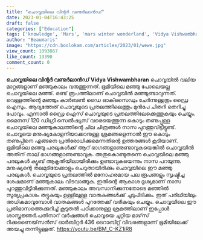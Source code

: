 ```yaml
---
title: "ചൊവ്വയിലെ വിന്റർ വണ്ടർലാൻഡ്"
date: 2023-01-04T16:43:25
draft: false
categories: ["Education"]
tags: ['knowledge', 'Mars', 'mars winter wonderland', 'Vidya Vishwambharan', 'winter wonderland', 'വിന്റർ വണ്ടർലാൻഡ്']
author: "Beaumaris"
image: "https://cdn.boolokam.com/articles/2023/01/wewe.jpg"
view_count: 1093867
like_count: 13390
comment_count: 0
---
```


**ചൊവ്വയിലെ വിന്റർ വണ്ടർലാൻഡ്** **Vidya Vishwambharan** ചൊവ്വയില്‍ വലിയ മാറ്റങ്ങളാണ് മഞ്ഞുകാലം വരുത്തുന്നത്. ഭൂമിയിലെ മഞ്ഞു പോലെയല്ല ചൊവ്വയിലെ മഞ്ഞ്. രണ്ട് രൂപത്തിലാണ് ചൊവ്വയില്‍ മഞ്ഞുണ്ടാവുന്നത്. വെള്ളത്തിന്റെ മഞ്ഞും കാര്‍ബണ്‍ ഡൈ ഓക്‌സൈഡും ചേര്‍ന്നുള്ളതും ഡ്രൈ ഐസും. ആദ്യത്തേത് ചൊവ്വയുടെ പ്രതലത്തിലെത്തും മുൻപേ ചിതറി തെറിച്ചു പോവും. എന്നാല്‍ ഡ്രൈ ഐസ് ചൊവ്വയുടെ പ്രതലത്തിലേക്കെത്തുകയും ചെയ്യും. മൈനസ് 120 ഡിഗ്രി സെല്‍ഷ്യസ് വരെയെത്തുന്ന കൊടും തണുപ്പുള്ള ചൊവ്വയിലെ മഞ്ഞുകാലത്തിന്റെ ചില ചിത്രങ്ങള്‍ നാസ പുറത്തുവിട്ടിട്ടുണ്ട്. ചൊവ്വയെ മനുഷ്യകോളനിയാക്കാനുള്ള ശ്രമങ്ങളെന്നാല്‍ ഈ കൊടും തണുപ്പിനെ എങ്ങനെ പ്രതിരോധിക്കുമെന്നതിന്റെ ഉത്തരങ്ങള്‍ കൂടിയാണ്. ഭൂമിയിലെ മഞ്ഞു പരലുകള്‍ക്ക് ആറ് ഭാഗങ്ങളാണുണ്ടാവുകയെങ്കില്‍ ചൊവ്വയില്‍ അതിന് നാല് ഭാഗങ്ങളാണുണ്ടാവുക. അതുകൊണ്ടുതന്നെ ചൊവ്വയിലെ മഞ്ഞു പരലുകള്‍ ക്യൂബ് ആകൃതിയിലായിരിക്കും ഉണ്ടാവുകയെന്നും നാസ പറയുന്നു. മനുഷ്യന്റെ തലമുടിയേക്കാളും ചെറുതായിരിക്കും ചൊവ്വയിലെ ഈ മഞ്ഞു പരലുകള്‍. ചൊവ്വയുടെ പ്രതലത്തില്‍ മനോഹരമായ പല രൂപങ്ങളും സൃഷ്ടിച്ച ശേഷമാണ് മഞ്ഞുകാലം വിടവാങ്ങുക. ഇതിന്റെ ആകാശ ദൃശ്യമാണ് നാസ പുറത്തുവിട്ടിരിക്കുന്നത്. മഞ്ഞുകാലം അവസാനിക്കുന്നതോടെ മഞ്ഞില്‍ സൂര്യപ്രകാശം തട്ടുകയും ഉള്ളിലുള്ള വാതകങ്ങള്‍ക്ക് ചൂടുപിടിക്കും. ഇത് പരിധിയിലും അധികമാവുമ്പോള്‍ വാതകങ്ങള്‍ പുറത്തേക്ക് വരികയും ചെയ്യും. ചൊവ്വയിലെ ഈ പ്രതിഭാസത്തെക്കുറിച്ച് കൂടുതല്‍ പഠിക്കാനുള്ള ശ്രമത്തിലാണ് ഇപ്പോള്‍ ശാസ്ത്രജ്ഞര്‍.പതിനാറ് വര്‍ഷങ്ങള്‍ ചൊവ്വയെ ചുറ്റിയ മാഴ്‌സ് റിക്കണൈയ്‌സന്‍സ് ഓര്‍ബിറ്റര്‍ 436 ടെറാബിറ്റ് വിവരങ്ങളാണ് ഭൂമിയിലേക്ക് അയച്ചു തന്നിട്ടുള്ളത്. https://youtu.be/BM_C-KZ1iR8
